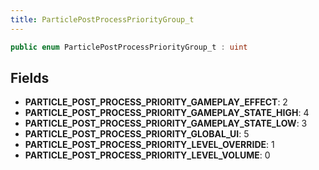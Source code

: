 ```yaml
---
title: ParticlePostProcessPriorityGroup_t
---
```


```csharp
public enum ParticlePostProcessPriorityGroup_t : uint
```

## Fields

- **PARTICLE_POST_PROCESS_PRIORITY_GAMEPLAY_EFFECT**: 2
- **PARTICLE_POST_PROCESS_PRIORITY_GAMEPLAY_STATE_HIGH**: 4
- **PARTICLE_POST_PROCESS_PRIORITY_GAMEPLAY_STATE_LOW**: 3
- **PARTICLE_POST_PROCESS_PRIORITY_GLOBAL_UI**: 5
- **PARTICLE_POST_PROCESS_PRIORITY_LEVEL_OVERRIDE**: 1
- **PARTICLE_POST_PROCESS_PRIORITY_LEVEL_VOLUME**: 0

